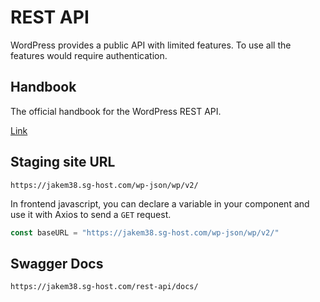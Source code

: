 # REST API

WordPress provides a public API with limited features.  To use all the features would require authentication.

## Handbook
The official handbook for the WordPress REST API.

[Link](https://developer.wordpress.org/rest-api/)

## Staging site URL

```
https://jakem38.sg-host.com/wp-json/wp/v2/
```

In frontend javascript, you can declare a variable in your component and use it with Axios to send a `GET` request.
```js
const baseURL = "https://jakem38.sg-host.com/wp-json/wp/v2/"
```

## Swagger Docs

```
https://jakem38.sg-host.com/rest-api/docs/
```